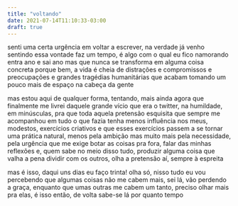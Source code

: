 ```yaml
---
title: "voltando"
date: 2021-07-14T11:10:33-03:00
draft: true
---
```


senti uma certa urgência em voltar a escrever, na verdade já venho sentindo
essa vontade faz um tempo, é algo com o qual eu fico namorando entra ano e sai
ano mas que nunca se transforma em alguma coisa concreta porque bem, a vida é
cheia de distrações e compromissos e preocupações e grandes tragédias
humanitárias que acabam tomando um pouco mais de espaço na cabeça da gente

mas estou aqui de qualquer forma, tentando, mais ainda agora que finalmente me
livrei daquele grande vício que era o twitter, na humildade, em minúsculas, pra
que toda aquela pretensão esquisita que sempre me acompanhou em tudo o que
fazia tenha menos influência nos meus, modestos, exercícios criativos e que
esses exercícios passem a se tornar uma prática natural, menos pela ambição mas
muito mais pela necessidade, pela urgência que me exige botar as coisas pra
fora, falar das minhas reflexões e, quem sabe no meio disso tudo, produzir
alguma coisa que valha a pena dividir com os outros, olha a pretensão aí,
sempre à espreita

mas é isso, daqui uns dias eu faço trinta! olha só, nisso tudo eu vou
percebendo que algumas coisas não me cabem mais, sei lá, vão perdendo a graça,
enquanto que umas outras me cabem um tanto, preciso olhar mais pra elas, é isso
então, de volta sabe-se lá por quanto tempo


